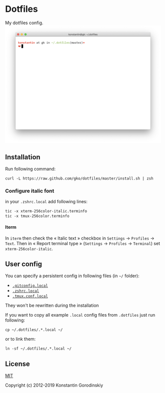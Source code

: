 # Dotfiles

My dotfiles config.
![screenshot](https://github.com/gko/dotfiles/raw/master/screenshot.png)

## Installation

Run following command:
```shell
curl -L https://raw.github.com/gko/dotfiles/master/install.sh | zsh
```

### Configure italic font

in your `.zshrc.local` add following lines:
```shell
tic -x xterm-256color-italic.terminfo
tic -x tmux-256color.terminfo
```

#### Iterm

In `iterm` then check the « Italic text » checkbox in `Settings` → `Profiles` → `Text`.
Then in « Report terminal type » (`Settings` → `Profiles` → `Terminal`) set `xterm-256color-italic`.

## User config

You can specify a persistent config in following files (in `~/` folder):
- [`.gitconfig.local`](/.gitconfig.local)
- [`.zshrc.local`](/.zshrc.local)
- [`.tmux.conf.local`](/.tmux.conf.local)

They won't be rewritten during the installation

If you want to copy all example `.local` config files from `.dotfiles` just run following:
```shell
cp ~/.dotfiles/.*.local ~/
```

or to link them:
```shell
ln -sf ~/.dotfiles/.*.local ~/
```

## License

[MIT](http://opensource.org/licenses/MIT)

Copyright (c) 2012-2019 Konstantin Gorodinskiy
